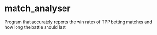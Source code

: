 # match_analyser
 Program that accurately reports the win rates of TPP betting matches and how long the battle should last
